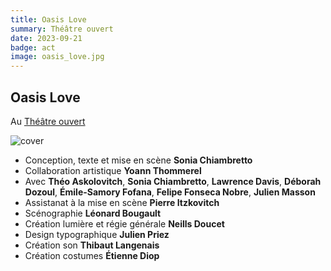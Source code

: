 ```yaml
---
title: Oasis Love
summary: Théâtre ouvert
date: 2023-09-21
badge: act
image: oasis_love.jpg
---
```


## Oasis Love

Au [Théâtre ouvert](http://www.theatre-ouvert.com/spectacle/oasis-love/)

![cover](/static/images/act/oasis_love.jpg)


* Conception, texte et mise en scène **Sonia Chiambretto**
* Collaboration artistique **Yoann Thommerel**
* Avec **Théo Askolovitch**, **Sonia Chiambretto**, **Lawrence Davis**, **Déborah Dozoul**, **Émile-Samory Fofana**, **Felipe Fonseca Nobre**, **Julien Masson**
* Assistanat à la mise en scène **Pierre Itzkovitch**
* Scénographie **Léonard Bougault**
* Création lumière et régie générale **Neills Doucet**
* Design typographique **Julien Priez**
* Création son **Thibaut Langenais**
* Création costumes **Étienne Diop**
